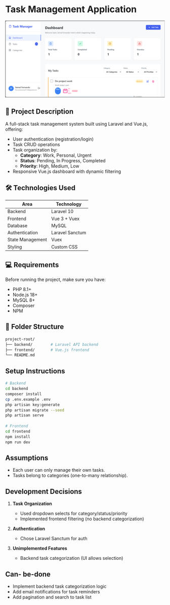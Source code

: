 # Task Management Application

![Demo Screenshot](Dashboard.png)

## 📘 Project Description
A full-stack task management system built using Laravel and Vue.js, offering:

- User authentication (registration/login)
- Task CRUD operations
- Task organization by:
  - **Category**: Work, Personal, Urgent
  - **Status**: Pending, In Progress, Completed
  - **Priority**: High, Medium, Low
- Responsive Vue.js dashboard with dynamic filtering

## 🛠 Technologies Used

| Area             | Technology       |
|------------------|------------------|
| Backend          | Laravel 10       |
| Frontend         | Vue 3 + Vuex     |
| Database         | MySQL            |
| Authentication   | Laravel Sanctum  |
| State Management | Vuex             |
| Styling          | Custom CSS       |

## 💻 Requirements

Before running the project, make sure you have:

- PHP 8.1+
- Node.js 18+
- MySQL 8+
- Composer
- NPM

## 📁 Folder Structure

```bash
project-root/
├── backend/        # Laravel API backend
├── frontend/       # Vue.js frontend
└── README.md
```

## Setup Instructions
```bash
# Backend
cd backend
composer install
cp .env.example .env
php artisan key:generate
php artisan migrate --seed
php artisan serve

# Frontend
cd frontend
npm install
npm run dev
```

## Assumptions
- Each user can only manage their own tasks.
- Tasks belong to categories (one-to-many relationship).

## Development Decisions  
1. **Task Organization**  
   - Used dropdown selects for category/status/priority  
   - Implemented frontend filtering (no backend categorization)  

2. **Authentication**  
   - Chose Laravel Sanctum for auth  

3. **Unimplemented Features**  
   - Backend task categorization (UI allows selection)


## Can- be-done
- Implement backend task categorization logic
- Add email notifications for task reminders
- Add pagination and search to task list